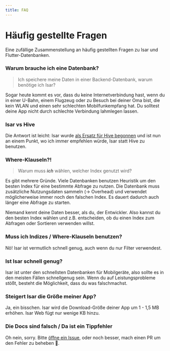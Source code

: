 ```yaml
---
title: FAQ
---
```


# Häufig gestellte Fragen

Eine zufällige Zusammenstellung an häufig gestellten Fragen zu Isar und Flutter-Datenbanken.

### Warum brauche ich eine Datenbank?

> Ich speichere meine Daten in einer Backend-Datenbank, warum benötige ich Isar?

Sogar heute kommt es vor, dass du keine Internetverbindung hast, wenn du in einer U-Bahn, einem Flugzeug oder zu Besuch bei deiner Oma bist, die kein WLAN und einen sehr schlechten Mobilfunkempfang hat. Du solltest deine App nicht durch schlechte Verbindung lahmlegen lassen.

### Isar vs Hive

Die Antwort ist leicht: Isar wurde [als Ersatz für Hive begonnen](https://github.com/hivedb/hive/issues/246) und ist nun an einem Punkt, wo ich immer empfehlen würde, Isar statt Hive zu benutzen.

### Where-Klauseln?!

> Warum muss **_ich_** wählen, welcher Index genutzt wird?

Es gibt mehrere Gründe. Viele Datenbanken benutzen Heuristik um den besten Index für eine bestimmte Abfrage zu nutzen. Die Datenbank muss zusätzliche Nutzungsdaten sammeln (-> Overhead) und verwendet möglicherweise immer noch den falschen Index. Es dauert dadurch auch länger eine Abfrage zu starten.

Niemand kennt deine Daten besser, als du, der Entwickler. Also kannst du den besten Index wählen und z.B. entscheiden, ob du einen Index zum Abfragen oder Sortieren verwenden willst.

### Muss ich Indizes / Where-Klauseln benutzen?

Nö! Isar ist vermutlich schnell genug, auch wenn du nur Filter verwendest.

### Ist Isar schnell genug?

Isar ist unter den schnellsten Datenbanken für Mobilgeräte, also sollte es in den meisten Fällen schnellgenug sein. Wenn du auf Leistungsprobleme stößt, besteht die Möglichkeit, dass du was falschmachst.

### Steigert Isar die Größe meiner App?

Ja, ein bisschen. Isar wird die Download-Größe deiner App um 1 - 1,5 MB erhöhen. Isar Web fügt nur wenige KB hinzu.

### Die Docs sind falsch / Da ist ein Tippfehler

Oh nein, sorry. Bitte [öffne ein Issue](https://github.com/isar-community/isar-community/issues/new/choose), oder noch besser, mach einen PR um den Fehler zu beheben 💪.
